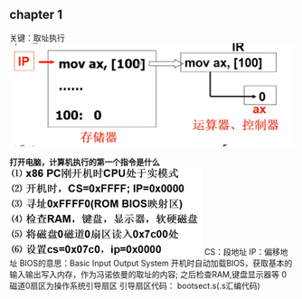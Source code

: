 ## chapter 1
关键：取址执行
![alt text](pic/ch1_1.png)

**打开电脑，计算机执行的第一个指令是什么**
![alt text](pic/ch1_2.png)
CS：段地址 IP：偏移地址
BIOS的意思：Basic Input Output System
开机时自动加载BIOS，获取基本的输入输出写入内存，作为冯诺依曼的取址的内容;
之后检查RAM,键盘显示器等
0磁道0扇区为操作系统引导扇区
引导扇区代码：
bootsect.s(.s汇编代码)